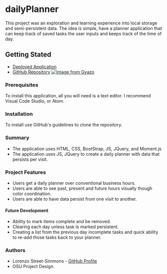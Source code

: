 # dailyPlanner

This project was an exploration and learning experience into local storage and semi-persistent data. The idea is simple, have a planner application that can keep track of saved tasks the user inputs and keeps track of the time of day. 

## Getting Stated 
* [Deployed Application](https://lorenzoxst.github.io/dailyPlanner/)
* [GitHub Repository](https://github.com/Lorenzoxst/dailyPlanner)
[![Image from Gyazo](https://i.gyazo.com/51368ddd9f84a833d5e0399451266665.png)](https://gyazo.com/51368ddd9f84a833d5e0399451266665)

### Prerequisites
To install this application, all you will need is a text editor. I recommend Visual Code Studio, or Atom. 
### Installation
To install use GitHub's guidelines to clone the repository.
### Summary
* The application uses HTML, CSS, BootStrap, JS, JQuery, and Moment.js 
* The application uses JS, JQuery to create a daily planner with data that persists per visit.  

### Project Features
* Users get a daily planner over conventional business hours. 
* Users are able to see past, present and future hours visually though color coordination. 
* Users are able to have data persist from one visit to another. 

#### Future Development
* Ability to mark items complete and be removed. 
* Clearing each day unless task is marked persistent. 
* Creating a list from the previous day incomplete tasks and quick ability to re-add those tasks back to your planner. 

### Authors
* Lorenzo Street-Simmons - [GitHub Profile](https://github.com/Lorenzoxst)
* OSU Project Design. 
